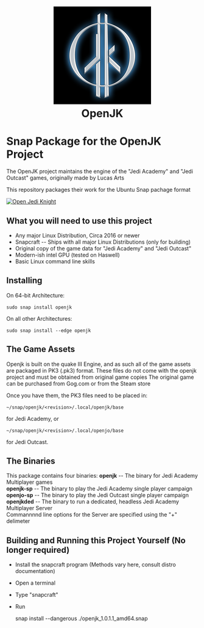 <h1 align="center">
  <img src="snap/gui/OpenJK_Icon_256.png" alt="OpenJK">
  <br />
  OpenJK
</h1>

# Snap Package for the OpenJK Project
The OpenJK project maintains the engine of the "Jedi Academy" and "Jedi Outcast" games, originally made by Lucas Arts

This repository packages their work for the Ubuntu Snap pachage format

[![Open Jedi Knight](https://snapcraft.io/openjk/badge.svg)](https://snapcraft.io/openjk)

## What you will need to use this project
* Any major Linux Distribution, Circa 2016 or newer
* Snapcraft -- Ships with all major Linux Distributions (only for building)
* Original copy of the game data for "Jedi Academy" and "Jedi Outcast"
* Modern-ish intel GPU (tested on Haswell)
* Basic Linux command line skills

## Installing
On 64-bit Architecture:

    sudo snap install openjk
On all other Architectures:

    sudo snap install --edge openjk

## The Game Assets
Openjk is built on the quake III Engine, and as such all of the game assets are packaged in PK3 (.pk3) format.
These files do not come with the openjk project and must be obtained from original game copies
The original game can be purchased from Gog.com or from the Steam store

Once you have them, the PK3 files need to be placed in:

    ~/snap/openjk/<revision>/.local/openjk/base
    
for Jedi Academy, or

    ~/snap/openjk/<revision>/.local/openjo/base
    
for Jedi Outcast.

## The Binaries
This package contains four binaries:
**openjk** -- The binary for Jedi Academy Multiplayer games  
**openjk-sp** -- The binary to play the Jedi Academy single player campaign  
**openjo-sp** -- The binary to play the Jedi Outcast single player campaign  
**openjkded** -- The binary to run a dedicated, headless Jedi Academy Multiplayer Server  
Commannnnd line options for the Server are specified using the "+" delimeter  

## Building and Running this Project Yourself (No longer required)
* Install the snapcraft program (Methods vary here, consult distro documentation)
* Open a terminal
* Type "snapcraft"
* Run 

    snap install --dangerous ./openjk_1.0.1.1_amd64.snap 

